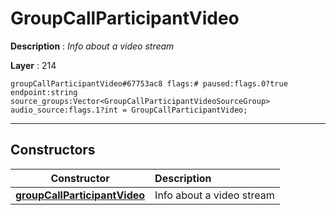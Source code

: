 # GroupCallParticipantVideo

**Description** : *Info about a video stream*

**Layer** : 214

```tl
groupCallParticipantVideo#67753ac8 flags:# paused:flags.0?true endpoint:string source_groups:Vector<GroupCallParticipantVideoSourceGroup> audio_source:flags.1?int = GroupCallParticipantVideo;
```

---

## Constructors

| Constructor | Description |
| :---: | :--- |
| [**groupCallParticipantVideo**](constructor/groupCallParticipantVideo) | Info about a video stream |